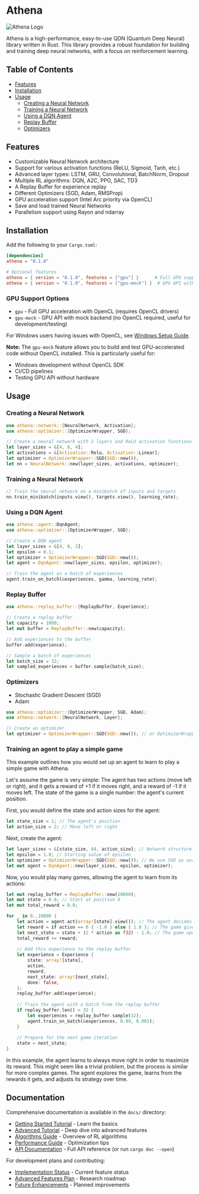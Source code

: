 # Athena

![Athena Logo](assets/favicon.png)

Athena is a high-performance, easy-to-use QDN (Quantum Deep Neural) library written in Rust. This library provides a robust foundation for building and training deep neural networks, with a focus on reinforcement learning.

## Table of Contents

- [Features](#features)
- [Installation](#installation)
- [Usage](#usage)
  - [Creating a Neural Network](#creating-a-neural-network)
  - [Training a Neural Network](#training-a-neural-network)
  - [Using a DQN Agent](#using-a-dqn-agent)
  - [Replay Buffer](#replay-buffer)
  - [Optimizers](#optimizers)
<!-- - [Examples](#examples)
- [Contributing](#contributing)
- [License](#license) -->

## Features

- Customizable Neural Network architecture
- Support for various activation functions (ReLU, Sigmoid, Tanh, etc.)
- Advanced layer types: LSTM, GRU, Convolutional, BatchNorm, Dropout
- Multiple RL algorithms: DQN, A2C, PPO, SAC, TD3
- A Replay Buffer for experience replay
- Different Optimizers (SGD, Adam, RMSProp)
- GPU acceleration support (Intel Arc priority via OpenCL)
- Save and load trained Neural Networks
- Parallelism support using Rayon and ndarray

## Installation

Add the following to your `Cargo.toml`:

```toml
[dependencies]
athena = "0.1.0"

# Optional features
athena = { version = "0.1.0", features = ["gpu"] }      # Full GPU support (requires OpenCL)
athena = { version = "0.1.0", features = ["gpu-mock"] }  # GPU API without OpenCL dependency
```

### GPU Support Options

- `gpu` - Full GPU acceleration with OpenCL (requires OpenCL drivers)
- `gpu-mock` - GPU API with mock backend (no OpenCL required, useful for development/testing)

For Windows users having issues with OpenCL, see [Windows Setup Guide](docs/WINDOWS_SETUP.md).

**Note:** The `gpu-mock` feature allows you to build and test GPU-accelerated code without OpenCL installed. This is particularly useful for:
- Windows development without OpenCL SDK
- CI/CD pipelines
- Testing GPU API without hardware

## Usage

### Creating a Neural Network

```rust
use athena::network::{NeuralNetwork, Activation};
use athena::optimizer::{OptimizerWrapper, SGD};

// Create a neural network with 2 layers and ReLU activation functions
let layer_sizes = &[4, 8, 4];
let activations = &[Activation::Relu, Activation::Linear];
let optimizer = OptimizerWrapper::SGD(SGD::new());
let nn = NeuralNetwork::new(layer_sizes, activations, optimizer);
```

### Training a Neural Network

```rust
// Train the neural network on a minibatch of inputs and targets
nn.train_minibatch(inputs.view(), targets.view(), learning_rate);
```

### Using a DQN Agent

```rust
use athena::agent::DqnAgent;
use athena::optimizer::{OptimizerWrapper, SGD};

// Create a DQN agent
let layer_sizes = &[4, 8, 2];
let epsilon = 0.1;
let optimizer = OptimizerWrapper::SGD(SGD::new());
let agent = DqnAgent::new(layer_sizes, epsilon, optimizer);

// Train the agent on a batch of experiences
agent.train_on_batch(&experiences, gamma, learning_rate);
```

### Replay Buffer

```rust
use athena::replay_buffer::{ReplayBuffer, Experience};

// Create a replay buffer
let capacity = 1000;
let mut buffer = ReplayBuffer::new(capacity);

// Add experiences to the buffer
buffer.add(experience);

// Sample a batch of experiences
let batch_size = 32;
let sampled_experiences = buffer.sample(batch_size);
```

### Optimizers

- Stochastic Gradient Descent (SGD)
- Adam

```rust
use athena::optimizer::{OptimizerWrapper, SGD, Adam};
use athena::network::{NeuralNetwork, Layer};

// Create an optimizer
let optimizer = OptimizerWrapper::SGD(SGD::new()); // or OptimizerWrapper::Adam(Adam::new(layers, beta1, beta2, epsilon))
```

### Training an agent to play a simple game

This example outlines how you would set up an agent to learn to play a simple game with Athena.

Let's assume the game is very simple: The agent has two actions (move left or right), and it gets a reward of +1 if it moves right, and a reward of -1 if it moves left. The state of the game is a single number: the agent's current position.

First, you would define the state and action sizes for the agent:

```rust
let state_size = 1; // The agent's position
let action_size = 2; // Move left or right
```

Next, create the agent:

```rust
let layer_sizes = &[state_size, 64, action_size]; // Network structure
let epsilon = 1.0; // Starting value of epsilon
let optimizer = OptimizerWrapper::SGD(SGD::new()); // We use SGD as our optimizer
let mut agent = DqnAgent::new(layer_sizes, epsilon, optimizer);
```

Now, you would play many games, allowing the agent to learn from its actions:

```rust
let mut replay_buffer = ReplayBuffer::new(10000);
let mut state = 0.0; // Start at position 0
let mut total_reward = 0.0;

for _ in 0..10000 {
    let action = agent.act(array![state].view()); // The agent decides on an action
    let reward = if action == 0 { -1.0 } else { 1.0 }; // The game gives a reward
    let next_state = state + (2 * action as f32) - 1.0; // The game updates its state
    total_reward += reward;
    
    // Add this experience to the replay buffer
    let experience = Experience {
        state: array![state],
        action,
        reward,
        next_state: array![next_state],
        done: false,
    };
    replay_buffer.add(experience);
    
    // Train the agent with a batch from the replay buffer
    if replay_buffer.len() > 32 {
        let experiences = replay_buffer.sample(32);
        agent.train_on_batch(&experiences, 0.99, 0.001);
    }
    
    // Prepare for the next game iteration
    state = next_state;
}
```

In this example, the agent learns to always move right in order to maximize its reward. This might seem like a trivial problem, but the process is similar for more complex games. The agent explores the game, learns from the rewards it gets, and adjusts its strategy over time.

## Documentation

Comprehensive documentation is available in the `docs/` directory:

- [Getting Started Tutorial](docs/tutorial_getting_started.md) - Learn the basics
- [Advanced Tutorial](docs/tutorial_advanced.md) - Deep dive into advanced features
- [Algorithms Guide](docs/algorithms_guide.md) - Overview of RL algorithms
- [Performance Guide](docs/performance_guide.md) - Optimization tips
- [API Documentation](https://docs.rs/athena) - Full API reference (or run `cargo doc --open`)

For development plans and contributing:
- [Implementation Status](IMPLEMENTATION_STATUS.md) - Current feature status
- [Advanced Features Plan](ADVANCED_FEATURES_PLAN.md) - Research roadmap
- [Future Enhancements](FUTURE_ENHANCEMENTS.md) - Planned improvements
